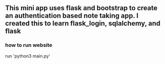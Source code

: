 ## This mini app uses flask and bootstrap to create an authentication based note taking app. I created this to learn flask_login, sqlalchemy, and flask

### how to run website
run 'python3 main.py'
